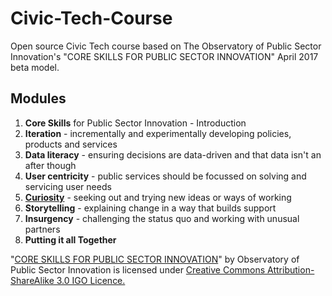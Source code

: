 # Civic-Tech-Course
Open source Civic Tech course based on The Observatory of Public Sector Innovation's "CORE SKILLS FOR PUBLIC SECTOR INNOVATION" April 2017 beta model.

## Modules

1. **Core Skills** for Public Sector Innovation - Introduction
1. **Iteration** - incrementally and experimentally developing policies, products and services
1. **Data literacy** - ensuring decisions are data-driven and that data isn't an after though
1. **User centricity** - public services should be focussed on solving and servicing user needs
1. [**Curiosity**](/Curiosity/) - seeking out and trying new ideas or ways of working
1. **Storytelling** - explaining change in a way that builds support
1. **Insurgency** - challenging the status quo and working with unusual partners
1. **Putting it all Together**


"[CORE SKILLS FOR PUBLIC SECTOR INNOVATION](https://www.oecd.org/media/oecdorg/satellitesites/opsi/contents/files/OECD_OPSI-core_skills_for_public_sector_innovation-201704.pdf)" by Observatory of Public Sector Innovation is licensed under [Creative Commons Attribution-ShareAlike 3.0 IGO Licence.](https://creativecommons.org/licenses/by-sa/3.0/igo/)

